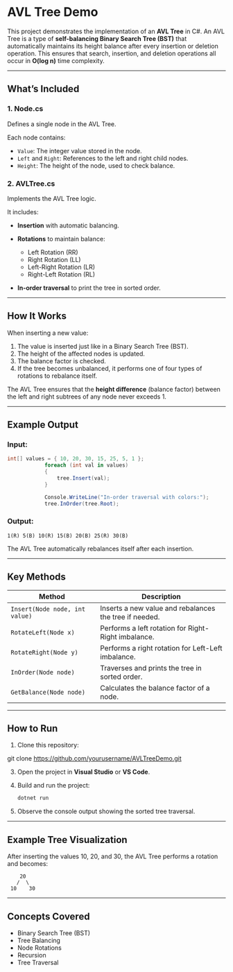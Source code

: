 # AVL Tree Demo

This project demonstrates the implementation of an **AVL Tree** in C#.
An AVL Tree is a type of **self-balancing Binary Search Tree (BST)** that automatically maintains its height balance after every insertion or deletion operation.
This ensures that search, insertion, and deletion operations all occur in **O(log n)** time complexity.

---

## What’s Included

### **1. Node.cs**

Defines a single node in the AVL Tree.

Each node contains:

* `Value`: The integer value stored in the node.
* `Left` and `Right`: References to the left and right child nodes.
* `Height`: The height of the node, used to check balance.

### **2. AVLTree.cs**

Implements the AVL Tree logic.

It includes:

* **Insertion** with automatic balancing.
* **Rotations** to maintain balance:

  * Left Rotation (RR)
  * Right Rotation (LL)
  * Left-Right Rotation (LR)
  * Right-Left Rotation (RL)
* **In-order traversal** to print the tree in sorted order.

---

## How It Works

When inserting a new value:

1. The value is inserted just like in a Binary Search Tree (BST).
2. The height of the affected nodes is updated.
3. The balance factor is checked.
4. If the tree becomes unbalanced, it performs one of four types of rotations to rebalance itself.

The AVL Tree ensures that the **height difference** (balance factor) between the left and right subtrees of any node never exceeds 1.

---

## Example Output

### Input:

```csharp
int[] values = { 10, 20, 30, 15, 25, 5, 1 };
            foreach (int val in values)
            {
                tree.Insert(val);
            }

            Console.WriteLine("In-order traversal with colors:");
            tree.InOrder(tree.Root);
```

### Output:

```
1(R) 5(B) 10(R) 15(B) 20(B) 25(R) 30(B)
```

The AVL Tree automatically rebalances itself after each insertion.

---

## Key Methods

| Method                         | Description                                            |
| ------------------------------ | ------------------------------------------------------ |
| `Insert(Node node, int value)` | Inserts a new value and rebalances the tree if needed. |
| `RotateLeft(Node x)`           | Performs a left rotation for Right-Right imbalance.    |
| `RotateRight(Node y)`          | Performs a right rotation for Left-Left imbalance.     |
| `InOrder(Node node)`           | Traverses and prints the tree in sorted order.         |
| `GetBalance(Node node)`        | Calculates the balance factor of a node.               |

---

## How to Run

1. Clone this repository:

  git clone https://github.com/yourusername/AVLTreeDemo.git


3. Open the project in **Visual Studio** or **VS Code**.

4. Build and run the project:

   ```bash
   dotnet run
   ```

5. Observe the console output showing the sorted tree traversal.

---

## Example Tree Visualization

After inserting the values 10, 20, and 30, the AVL Tree performs a rotation and becomes:

```
    20
   /  \
 10    30
```

---

## Concepts Covered

* Binary Search Tree (BST)
* Tree Balancing
* Node Rotations
* Recursion
* Tree Traversal
